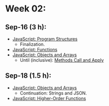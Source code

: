 # Week 02:

## Sep-16 (3 h):
- [JavaScript: Program Structures](https://github.com/isel-leic-ipw/2526i-IPW-LEIC33D/wiki/JS-Structures)
    - Finalization.
- [JavaScript: Functions](https://github.com/isel-leic-ipw/2526i-IPW-LEIC33D/wiki/JS-Functions)
- [JavaScript: Objects and Arrays](https://github.com/isel-leic-ipw/2526i-IPW-LEIC33D/wiki/JS-Objects-and-Arrays)
    - Until (inclusive):  [Methods Call and Apply](https://github.com/isel-leic-ipw/2526i-IPW-LEIC33D/wiki/JS-Objects-and-Arrays#methods-call-and-apply)

## Sep-18 (1.5 h):
- [JavaScript: Objects and Arrays](https://github.com/isel-leic-ipw/2526i-IPW-LEIC33D/wiki/JS-Objects-and-Arrays)
    - Continuation: Strings and JSON.
- [JavaScript: Higher-Order Functions](https://github.com/isel-leic-ipw/2526i-IPW-LEIC33D/wiki/JS-Higher-Order-Functions)